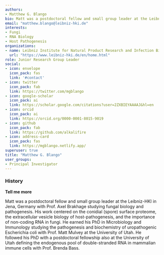 ```yaml
---
authors:
- Matthew G. Blango
bio: Matt was a postdoctoral fellow and small group leader at the Leibniz-HKI in Jena, Germany with Prof. Axel Brakhage studying fungal biology and pathogenesis. His work centered on the conidial (spore) surface proteome, the extracellular vesicle biology of host-pathogenesis, and the importance of non-coding RNA in fungi. He earned his PhD in Microbiology and Immunology studying the pathogenesis and biochemistry of uropathogenic Escherichia coli with Prof. Matt Mulvey at the University of Utah. He followed his PhD with a postdoctoral fellowship also at the University of Utah defining the endogenous pool of double-stranded RNA in mammalian immune cells with Prof. Brenda Bass. 
email: "matthew.blango@leibniz-hki.de"
interests:
- Fungi
- RNA Biology
- Host Pathogenesis
organizations:
- name: Leibniz Institute for Natural Product Research and Infection Biology (Leibniz-HKI)
  url: "https://www.leibniz-hki.de/en/home.html"
role: Junior Research Group Leader
social:
- icon: envelope
  icon_pack: fas
  link: '#contact'
- icon: twitter
  icon_pack: fab
  link: https://twitter.com/mgblango
- icon: google-scholar
  icon_pack: ai
  link: https://scholar.google.com/citations?user=2ZXBIEYAAAAJ&hl=en
- icon: orcid
  icon_pack: ai
  link: https://orcid.org/0000-0001-8015-9019
- icon: github
  icon_pack: fab
  link: https://github.com/alkalifire
- icon: address-card
  icon_pack: fas
  link: https://mgblango.netlify.app/
superuser: true
title: "Matthew G. Blango"
user_groups:
- Principal Investigator
---
```

### **History**

__Tell me more__

Matt was a postdoctoral fellow and small group leader at the Leibniz-HKI in Jena, Germany with Prof. Axel Brakhage studying fungal biology and pathogenesis. His work centered on the conidial (spore) surface proteome, the extracellular vesicle biology of host-pathogenesis, and the importance of non-coding RNA in fungi. He earned his PhD in Microbiology and Immunology studying the pathogenesis and biochemistry of uropathogenic Escherichia coli with Prof. Matt Mulvey at the University of Utah. He followed his PhD with a postdoctoral fellowship also at the University of Utah defining the endogenous pool of double-stranded RNA in mammalian immune cells with Prof. Brenda Bass.
